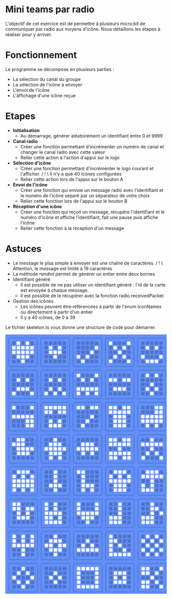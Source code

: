# Mini teams par radio

L'objectif de cet exercice est de permettre à plusieurs micro:bit de communiquer par radio aux moyens d'icône.
Nous détaillons les étapes à réaliser pour y arriver.

# Fonctionnement

Le programme se décompose en plusieurs parties : 
* La sélection du canal du groupe
* La sélection de l'icône à envoyer 
* L'envoi de l'icône
* L'affichage d'une icône reçue

# Etapes

* **Initialisation**
    * Au démarrage, générer aléatoirement un identifiant entre 0 et 9999
* **Canal radio**
    * Créer une fonction permettant d'incrémenter un numéro de canal et changer le canal radio avec cette valeur
    * Relier cette action à l'action d'appui sur le logo
* **Sélection d'icône**
    * Créer une fonction permettant d'incrémenter le logo courant et l'afficher.
        / ! \ Il n'y a que 40 icônes configurées
    * Relier cette action lors de l'appui sur le bouton A 
* **Envoi de l'icône**
    * Créer une fonction qui envoie un message radio avec l'identifiant et le numéro de l'icône séparé par un séparateur de votre choix
    * Relier cette fonction lors de l'appui sur le bouton B
* **Réception d'une icône**
    * Créer une fonction qui reçoit un message, récupère l'identifiant et le numéro d'icône et affiche l'identifiant, fait une pause puis affiche l'icône
    * Relier cette fonction à la réception d'un message

# Astuces
* Le message le plus simple à envoyer est une chaîne de caractères. 
    / ! \ Attention, le message est limité à 19 caractères
* La méthode _randint_ permet de générer un entier entre deux bornes
* Identifiant généré
    * Il est possible de ne pas utiliser un identifiant généré : l'id de la carte est envoyée à chaque message.
    * Il est possible de le récupérer avec la fonction radio.receivedPacket
* Gestion des icônes
    * Les icônes peuvent être référencées à partir de l'enum IconNames ou directement à partir d'un entier
    * Il y a 40 icônes, de 0 à 39

Le fichier skeleton.ts vous donne une structure de code pour démarrer.

![icones](./icones_microbit.png)

